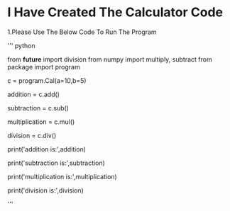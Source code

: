 # I Have Created The Calculator Code 

1.Please Use The Below Code To Run The Program

''' python

from __future__ import division
from numpy import multiply, subtract
from package import program

c = program.Cal(a=10,b=5)

addition       = c.add()

subtraction    = c.sub()

multiplication = c.mul()

division       = c.div()

print('addition is:',addition)

print('subtraction is:',subtraction)

print('multiplication is:',multiplication)

print('division is:',division)

'''
